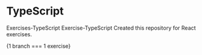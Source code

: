 # TypeScript

Exercises-TypeScript
Exercise-TypeScript Created this repository for React exercises.

{1 branch === 1 exercise}
